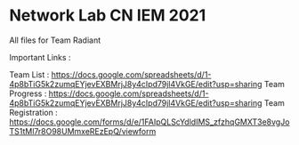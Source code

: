 # Network Lab CN IEM 2021
 All files for Team Radiant

Important Links :

Team List : https://docs.google.com/spreadsheets/d/1-4p8bTiG5k2zumqEYjevEXBMrjJ8y4cIpd79jl4VkGE/edit?usp=sharing
Team Progress : https://docs.google.com/spreadsheets/d/1-4p8bTiG5k2zumqEYjevEXBMrjJ8y4cIpd79jl4VkGE/edit?usp=sharing
Team Registration : https://docs.google.com/forms/d/e/1FAIpQLScYdldIMS_zfzhqGMXT3e8vgJoTS1tMl7r8O98UMmxeREzEpQ/viewform